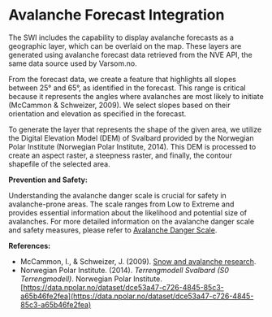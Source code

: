 # Avalanche Forecast Integration

The SWI includes the capability to display avalanche forecasts as a geographic layer, which can be overlaid on the map. These layers are generated using avalanche forecast data retrieved from the NVE API, the same data source used by Varsom.no.

From the forecast data, we create a feature that highlights all slopes between 25° and 65°, as identified in the forecast. This range is critical because it represents the angles where avalanches are most likely to initiate (McCammon & Schweizer, 2009). We select slopes based on their orientation and elevation as specified in the forecast.

To generate the layer that represents the shape of the given area, we utilize the Digital Elevation Model (DEM) of Svalbard provided by the Norwegian Polar Institute (Norwegian Polar Institute, 2014). This DEM is processed to create an aspect raster, a steepness raster, and finally, the contour shapefile of the selected area.

**Prevention and Safety:**

Understanding the avalanche danger scale is crucial for safety in avalanche-prone areas. The scale ranges from Low to Extreme and provides essential information about the likelihood and potential size of avalanches. For more detailed information on the avalanche danger scale and safety measures, please refer to [Avalanche Danger Scale](https://www.avalanches.org/education/avalanche-danger-scale-2/).

**References:**

- McCammon, I., & Schweizer, J. (2009). [Snow and avalanche research](https://gblanc.fr/IMG/pdf/mccammon2009.pdf).
- Norwegian Polar Institute. (2014). *Terrengmodell Svalbard (S0 Terrengmodell)*. Norwegian Polar Institute. [https://data.npolar.no/dataset/dce53a47-c726-4845-85c3-a65b46fe2fea](https://data.npolar.no/dataset/dce53a47-c726-4845-85c3-a65b46fe2fea)